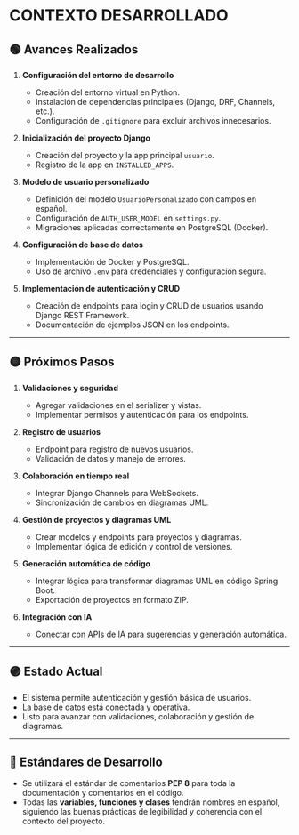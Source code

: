# CONTEXTO DESARROLLADO

## 🟢 Avances Realizados

1. **Configuración del entorno de desarrollo**
   - Creación del entorno virtual en Python.
   - Instalación de dependencias principales (Django, DRF, Channels, etc.).
   - Configuración de `.gitignore` para excluir archivos innecesarios.

2. **Inicialización del proyecto Django**
   - Creación del proyecto y la app principal `usuario`.
   - Registro de la app en `INSTALLED_APPS`.

3. **Modelo de usuario personalizado**
   - Definición del modelo `UsuarioPersonalizado` con campos en español.
   - Configuración de `AUTH_USER_MODEL` en `settings.py`.
   - Migraciones aplicadas correctamente en PostgreSQL (Docker).

4. **Configuración de base de datos**
   - Implementación de Docker y PostgreSQL.
   - Uso de archivo `.env` para credenciales y configuración segura.

5. **Implementación de autenticación y CRUD**
   - Creación de endpoints para login y CRUD de usuarios usando Django REST Framework.
   - Documentación de ejemplos JSON en los endpoints.

---

## 🟡 Próximos Pasos

1. **Validaciones y seguridad**
   - Agregar validaciones en el serializer y vistas.
   - Implementar permisos y autenticación para los endpoints.

2. **Registro de usuarios**
   - Endpoint para registro de nuevos usuarios.
   - Validación de datos y manejo de errores.

3. **Colaboración en tiempo real**
   - Integrar Django Channels para WebSockets.
   - Sincronización de cambios en diagramas UML.

4. **Gestión de proyectos y diagramas UML**
   - Crear modelos y endpoints para proyectos y diagramas.
   - Implementar lógica de edición y control de versiones.

5. **Generación automática de código**
   - Integrar lógica para transformar diagramas UML en código Spring Boot.
   - Exportación de proyectos en formato ZIP.

6. **Integración con IA**
   - Conectar con APIs de IA para sugerencias y generación automática.

---

## 🟣 Estado Actual

- El sistema permite autenticación y gestión básica de usuarios.
- La base de datos está conectada y operativa.
- Listo para avanzar con validaciones, colaboración y gestión de diagramas.

---

## 🔵 Estándares de Desarrollo

- Se utilizará el estándar de comentarios **PEP 8** para toda la documentación y comentarios en el código.
- Todas las **variables, funciones y clases** tendrán nombres en español, siguiendo las buenas prácticas de legibilidad y coherencia con el contexto del proyecto.

